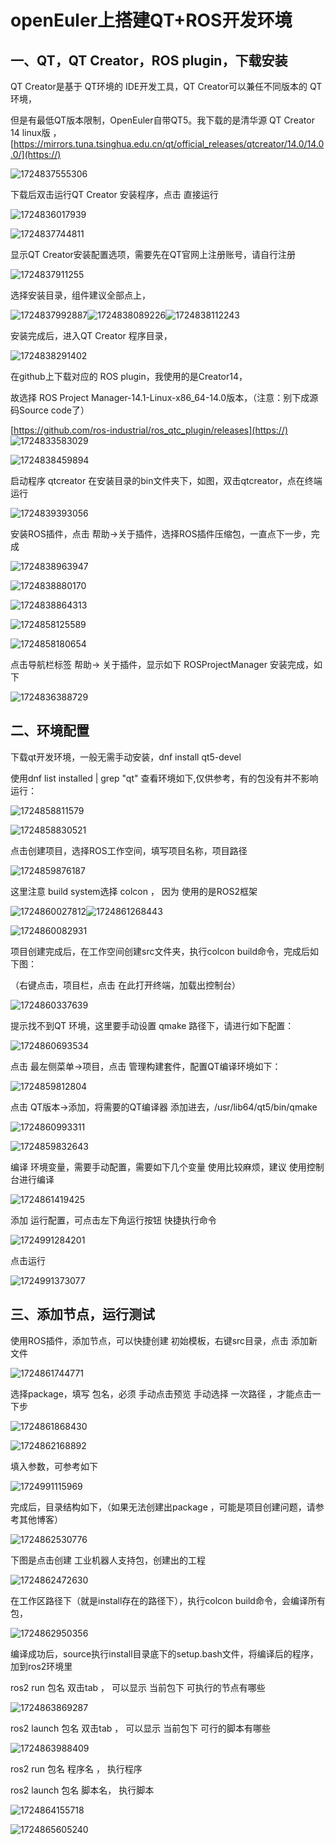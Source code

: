 # openEuler上搭建QT+ROS开发环境

## 一、QT，QT Creator，ROS plugin，下载安装

QT Creator是基于 QT环境的 IDE开发工具，QT Creator可以兼任不同版本的 QT环境，

但是有最低QT版本限制，OpenEuler自带QT5。我下载的是清华源 QT Creator 14 linux版 ，[https://mirrors.tuna.tsinghua.edu.cn/qt/official_releases/qtcreator/14.0/14.0.0/](https://)

![1724837555306](image/qt-ros-dev/1724837555306.png)

下载后双击运行QT Creator 安装程序，点击 直接运行

![1724836017939](image/qt-ros-dev/1724836017939.png)

![1724837744811](image/qt-ros-dev/1724837744811.png)

显示QT Creator安装配置选项，需要先在QT官网上注册账号，请自行注册

![1724837911255](image/qt-ros-dev/1724837911255.png)

选择安装目录，组件建议全部点上，

![1724837992887](image/qt-ros-dev/1724837992887.png)![1724838089226](image/qt-ros-dev/1724838089226.png)![1724838112243](image/qt-ros-dev/1724838112243.png)

安装完成后，进入QT Creator 程序目录，

![1724838291402](image/qt-ros-dev/1724838291402.png)

在github上下载对应的 ROS plugin，我使用的是Creator14，

故选择 ROS Project Manager-14.1-Linux-x86_64-14.0版本，（注意：别下成源码Source code了）

[https://github.com/ros-industrial/ros_qtc_plugin/releases](https://)
![1724833583029](image/qt-ros-dev/1724833583029.png)

![1724838459894](image/qt-ros-dev/1724838459894.png)

启动程序 qtcreator 在安装目录的bin文件夹下，如图，双击qtcreator，点在终端运行

![1724839393056](image/qt-ros-dev/1724839393056.png)

安装ROS插件，点击 帮助->关于插件，选择ROS插件压缩包，一直点下一步，完成

![1724838963947](image/qt-ros-dev/1724838963947.png)

![1724838880170](image/qt-ros-dev/1724838880170.png)

![1724838864313](image/qt-ros-dev/1724838864313.png)

![1724858125589](image/qt-ros-dev/1724858125589.png)

![1724858180654](image/qt-ros-dev/1724858180654.png)

点击导航栏标签  帮助-> 关于插件，显示如下 ROSProjectManager 安装完成，如下

![1724836388729](image/qt-ros-dev/1724836388729.png)

## 二、环境配置

下载qt开发环境，一般无需手动安装，dnf install  qt5-devel

使用dnf list installed | grep "qt" 查看环境如下,仅供参考，有的包没有并不影响运行：

![1724858811579](image/qt-ros-dev/1724858811579.png)

![1724858830521](image/qt-ros-dev/1724858830521.png)

点击创建项目，选择ROS工作空间，填写项目名称，项目路径

![1724859876187](image/qt-ros-dev/1724859876187.png)

这里注意 build system选择 colcon ， 因为 使用的是ROS2框架

![1724860027812](image/qt-ros-dev/1724860027812.png)![1724861268443](image/qt-ros-dev/1724861268443.png)

![1724860082931](image/qt-ros-dev/1724860082931.png)

项目创建完成后，在工作空间创建src文件夹，执行colcon build命令，完成后如下图：

（右键点击，项目栏，点击 在此打开终端，加载出控制台）

![1724860337639](image/qt-ros-dev/1724860337639.png)

提示找不到QT 环境，这里要手动设置 qmake 路径下，请进行如下配置：

![1724860693534](image/qt-ros-dev/1724860693534.png)

点击 最左侧菜单->项目，点击 管理构建套件，配置QT编译环境如下：

![1724859812804](image/qt-ros-dev/1724859812804.png)

点击 QT版本->添加，将需要的QT编译器 添加进去，/usr/lib64/qt5/bin/qmake

![1724860993311](image/qt-ros-dev/1724860993311.png)

![1724859832643](image/qt-ros-dev/1724859832643.png)

编译 环境变量，需要手动配置，需要如下几个变量 使用比较麻烦，建议 使用控制台进行编译

![1724861419425](image/qt-ros-dev/1724861419425.png)

添加 运行配置，可点击左下角运行按钮 快捷执行命令

![1724991284201](image/qt-ros-dev/1724991284201.png)

点击运行

![1724991373077](image/qt-ros-dev/1724991373077.png)


## 三、添加节点，运行测试

使用ROS插件，添加节点，可以快捷创建 初始模板，右键src目录，点击 添加新文件

![1724861744771](image/qt-ros-dev/1724861744771.png)

选择package，填写 包名，必须 手动点击预览 手动选择 一次路径 ，才能点击一下步

![1724861868430](image/qt-ros-dev/1724861868430.png)

![1724862168892](image/qt-ros-dev/1724862168892.png)

填入参数，可参考如下

![1724991115969](image/qt-ros-dev/1724991115969.png)

完成后，目录结构如下，（如果无法创建出package ，可能是项目创建问题，请参考其他博客）

![1724862530776](image/qt-ros-dev/1724862530776.png)

下图是点击创建 工业机器人支持包，创建出的工程

![1724862472630](image/qt-ros-dev/1724862472630.png)

在工作区路径下（就是install存在的路径下），执行colcon build命令，会编译所有包，

![1724862950356](image/qt-ros-dev/1724862950356.png)

编译成功后，source执行install目录底下的setup.bash文件，将编译后的程序，加到ros2环境里

ros2 run 包名 双击tab  ， 可以显示 当前包下 可执行的节点有哪些

![1724863869287](image/qt-ros-dev/1724863869287.png)

ros2 launch 包名 双击tab   ，  可以显示 当前包下 可行的脚本有哪些

![1724863988409](image/qt-ros-dev/1724863988409.png)

ros2 run 包名 程序名  ， 执行程序

ros2 launch 包名 脚本名， 执行脚本

![1724864155718](image/qt-ros-dev/1724864155718.png)

![1724865605240](image/qt-ros-dev/1724865605240.png)
